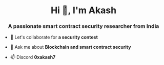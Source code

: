 <h1 align="center">Hi 👋, I'm Akash </h1>
<h3 align="center">A passionate smart contract security researcher from India</h3>

- 👯 Let's collaborate for **a security contest**

- 💬 Ask me about **Blockchain and smart contract security**

- 📫 Discord **0xakash7**

